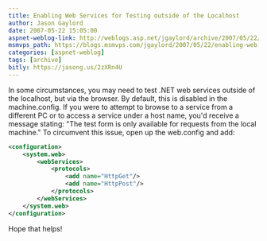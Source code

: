 ```yaml
---
title: Enabling Web Services for Testing outside of the Localhost
author: Jason Gaylord
date: 2007-05-22 15:05:00
aspnet-weblog-link: http://weblogs.asp.net/jgaylord/archive/2007/05/22/enabling-web-services-for-testing-outside-of-the-localhost.aspx
msmvps_path: https://blogs.msmvps.com/jgaylord/2007/05/22/enabling-web-services-for-testing-outside-of-the-localhost/
categories: [aspnet-weblog]
tags: [archive]
bitly: https://jasong.us/2zXRn4U
---
```


In some circumstances, you may need to test .NET web services outside of the localhost, but via the browser. By default, this is disabled in the machine.config. If you were to attempt to browse to a service from a different PC or to access a service under a host name, you'd receive a message stating: "The test form is only available for requests from the local machine." To circumvent this issue, open up the web.config and add:

```xml
<configuration>
    <system.web>
        <webServices>
            <protocols>
                <add name="HttpGet"/>
                <add name="HttpPost"/>
            </protocols>
        </webServices>
    </system.web>
</configuration>
```

Hope that helps!